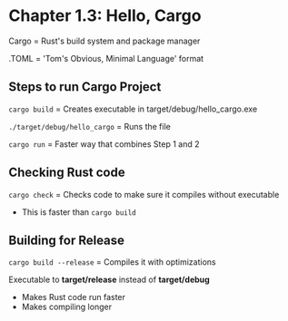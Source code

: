 # __Chapter 1.3: Hello, Cargo__

Cargo = Rust's build system and package manager

.TOML = 'Tom's Obvious, Minimal Language' format

## Steps to run Cargo Project

`cargo build` = Creates executable in target/debug/hello_cargo.exe

`./target/debug/hello_cargo` = Runs the file

`cargo run` = Faster way that combines Step 1 and 2

## Checking Rust code

`cargo check` = Checks code to make sure it compiles without executable

- This is faster than `cargo build`

## Building for Release

`cargo build --release` = Compiles it with optimizations

Executable to __target/release__ instead of __target/debug__

- Makes Rust code run faster
- Makes compiling longer
